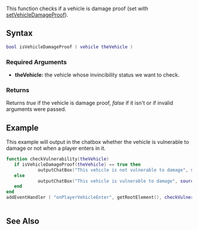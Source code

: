 This function checks if a vehicle is damage proof (set with [setVehicleDamageProof](/docs/setVehicleDamageProof.md "wikilink")).

Syntax
------

``` lua
bool isVehicleDamageProof ( vehicle theVehicle )
```

### Required Arguments

-   **theVehicle:** the vehicle whose invincibility status we want to check.

### Returns

Returns *true* if the vehicle is damage proof, *false* if it isn't or if invalid arguments were passed.

Example
-------

This example will output in the chatbox whether the vehicle is vulnerable to damage or not when a player enters in it.

``` lua
function checkVulnerability(theVehicle)
   if isVehicleDamageProof(theVehicle) == true then
            outputChatBox("This vehicle is not vulnerable to damage", source)
   else
            outputChatBox("This vehicle is vulnerable to damage", source)
   end
end
addEventHandler ( "onPlayerVehicleEnter", getRootElement(), checkVulnerability )
  
```

See Also
--------
